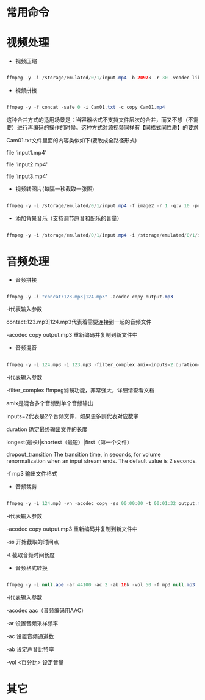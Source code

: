 
# 常用命令

# 视频处理

*  视频压缩

```java

ffmpeg -y -i /storage/emulated/0/1/input.mp4 -b 2097k -r 30 -vcodec libx264 -preset superfast /storage/emulated/0/1/result.mp4

```

*  视频拼接

```java

ffmpeg -y -f concat -safe 0 -i Cam01.txt -c copy Cam01.mp4

```

这种合并方式的适用场景是：当容器格式不支持文件层次的合并，而又不想（不需要）进行再编码的操作的时候。这种方式对源视频同样有【同格式同性质】的要求

Cam01.txt文件里面的内容类似如下(要改成全路径形式)

file 'input1.mp4'

file 'input2.mp4'

file 'input3.mp4'


* 视频转图片(每隔一秒截取一张图)

```java

ffmpeg -y -i /storage/emulated/0/1/input.mp4 -f image2 -r 1 -q:v 10 -preset superfast /storage/emulated/0/1/%3d.jpg

```

* 添加背景音乐（支持调节原音和配乐的音量）

```java

ffmpeg -y -i /storage/emulated/0/1/input.mp4 -i /storage/emulated/0/1/input.mp3 -filter_complex [0:a]aformat=sample_fmts=fltp:sample_rates=44100:channel_layouts=stereo,volume=0.2[a0];[1:a]aformat=sample_fmts=fltp:sample_rates=44100:channel_layouts=stereo,volume=1[a1];[a0][a1]amix=inputs=2:duration=first[aout] -map [aout] -ac 2 -c:v copy -map 0:v:0 -preset superfast /storage/emulated/0/1/result.mp4

```

# 音频处理

* 音频拼接

```java

ffmpeg -y -i "concat:123.mp3|124.mp3" -acodec copy output.mp3

```

-i代表输入参数

contact:123.mp3|124.mp3代表着需要连接到一起的音频文件
      
-acodec copy output.mp3 重新编码并复制到新文件中

* 音频混音

```java

ffmpeg -y -i 124.mp3 -i 123.mp3 -filter_complex amix=inputs=2:duration=first:dropout_transition=2 -f mp3 remix.mp3

```

-i代表输入参数

-filter_complex ffmpeg滤镜功能，非常强大，详细请查看文档

amix是混合多个音频到单个音频输出

inputs=2代表是2个音频文件，如果更多则代表对应数字

duration 确定最终输出文件的长度

longest(最长)|shortest（最短）|first（第一个文件）

dropout_transition  The transition time, in seconds, for volume renormalization when an input stream ends. The default value is 2 seconds.

-f mp3  输出文件格式
            
* 音频裁剪          

```java

ffmpeg -y -i 124.mp3 -vn -acodec copy -ss 00:00:00 -t 00:01:32 output.mp3

```

-i代表输入参数

-acodec copy output.mp3 重新编码并复制到新文件中

-ss 开始截取的时间点

-t 截取音频时间长度

* 音频格式转换

```java

ffmpeg -y -i null.ape -ar 44100 -ac 2 -ab 16k -vol 50 -f mp3 null.mp3

```

-i代表输入参数

-acodec aac（音频编码用AAC） 

-ar 设置音频采样频率

-ac  设置音频通道数

-ab 设定声音比特率

-vol <百分比> 设定音量



# 其它


